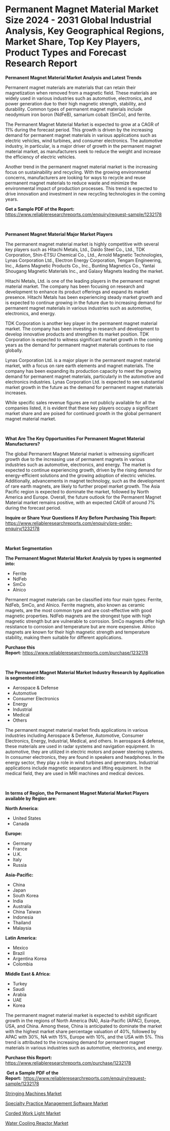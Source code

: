<p><h1>Permanent Magnet Material Market Size 2024 - 2031 Global Industrial Analysis, Key Geographical Regions, Market Share, Top Key Players, Product Types and Forecast Research Report</h1></p><p><strong>Permanent Magnet Material Market Analysis and Latest Trends</strong></p>
<p><p>Permanent magnet materials are materials that can retain their magnetization when removed from a magnetic field. These materials are widely used in various industries such as automotive, electronics, and power generation due to their high magnetic strength, stability, and durability. Common types of permanent magnet materials include neodymium iron boron (NdFeB), samarium cobalt (SmCo), and ferrite.</p><p>The Permanent Magnet Material Market is expected to grow at a CAGR of 11% during the forecast period. This growth is driven by the increasing demand for permanent magnet materials in various applications such as electric vehicles, wind turbines, and consumer electronics. The automotive industry, in particular, is a major driver of growth in the permanent magnet material market, as manufacturers seek to reduce the weight and increase the efficiency of electric vehicles.</p><p>Another trend in the permanent magnet material market is the increasing focus on sustainability and recycling. With the growing environmental concerns, manufacturers are looking for ways to recycle and reuse permanent magnet materials to reduce waste and minimize the environmental impact of production processes. This trend is expected to drive innovation and investment in new recycling technologies in the coming years.</p></p>
<p><strong>Get a Sample PDF of the Report:&nbsp;</strong> <a href="https://www.reliableresearchreports.com/enquiry/request-sample/1232178">https://www.reliableresearchreports.com/enquiry/request-sample/1232178</a></p>
<p>&nbsp;</p>
<p><strong>Permanent Magnet Material Major Market Players</strong></p>
<p><p>The permanent magnet material market is highly competitive with several key players such as Hitachi Metals, Ltd., Daido Steel Co., Ltd., TDK Corporation, Shin-ETSU Chemical Co., Ltd., Arnold Magnetic Technologies, Lynas Corporation Ltd., Electron Energy Corporation, Tengam Engineering, Inc., Adams Magnetic Products Co., Inc., Bunting Magnetics Co., Yantai Shougang Magnetic Materials Inc., and Galaxy Magnets leading the market.</p><p>Hitachi Metals, Ltd. is one of the leading players in the permanent magnet material market. The company has been focusing on research and development to enhance its product offerings and expand its market presence. Hitachi Metals has been experiencing steady market growth and is expected to continue growing in the future due to increasing demand for permanent magnet materials in various industries such as automotive, electronics, and energy.</p><p>TDK Corporation is another key player in the permanent magnet material market. The company has been investing in research and development to develop innovative products and strengthen its market position. TDK Corporation is expected to witness significant market growth in the coming years as the demand for permanent magnet materials continues to rise globally.</p><p>Lynas Corporation Ltd. is a major player in the permanent magnet material market, with a focus on rare earth elements and magnet materials. The company has been expanding its production capacity to meet the growing demand for permanent magnet materials, particularly in the automotive and electronics industries. Lynas Corporation Ltd. is expected to see substantial market growth in the future as the demand for permanent magnet materials increases.</p><p>While specific sales revenue figures are not publicly available for all the companies listed, it is evident that these key players occupy a significant market share and are poised for continued growth in the global permanent magnet material market.</p></p>
<p>&nbsp;</p>
<p><strong>What Are The Key Opportunities For Permanent Magnet Material Manufacturers?</strong></p>
<p><p>The global Permanent Magnet Material market is witnessing significant growth due to the increasing use of permanent magnets in various industries such as automotive, electronics, and energy. The market is expected to continue experiencing growth, driven by the rising demand for energy-efficient solutions and the growing adoption of electric vehicles. Additionally, advancements in magnet technology, such as the development of rare earth magnets, are likely to further propel market growth. The Asia Pacific region is expected to dominate the market, followed by North America and Europe. Overall, the future outlook for the Permanent Magnet Material market remains positive, with an expected CAGR of around 7% during the forecast period.</p></p>
<p><strong>Inquire or Share Your Questions If Any Before Purchasing This Report:</strong> <a href="https://www.reliableresearchreports.com/enquiry/pre-order-enquiry/1232178">https://www.reliableresearchreports.com/enquiry/pre-order-enquiry/1232178</a></p>
<p>&nbsp;</p>
<p><strong>Market Segmentation</strong></p>
<p><strong>The Permanent Magnet Material Market Analysis by types is segmented into:</strong></p>
<p><ul><li>Ferrite</li><li>NdFeb</li><li>SmCo</li><li>Alnico</li></ul></p>
<p><p>Permanent magnet materials can be classified into four main types: Ferrite, NdFeb, SmCo, and Alnico. Ferrite magnets, also known as ceramic magnets, are the most common type and are cost-effective with good magnetic properties. NdFeb magnets are the strongest type with high magnetic strength but are vulnerable to corrosion. SmCo magnets offer high resistance to corrosion and temperature but are more expensive. Alnico magnets are known for their high magnetic strength and temperature stability, making them suitable for different applications.</p></p>
<p><strong>Purchase this Report:&nbsp;</strong><a href="https://www.reliableresearchreports.com/purchase/1232178">https://www.reliableresearchreports.com/purchase/1232178</a></p>
<p>&nbsp;</p>
<p><strong>The Permanent Magnet Material Market Industry Research by Application is segmented into:</strong></p>
<p><ul><li>Aerospace & Defense</li><li>Automotive</li><li>Consumer Electronics</li><li>Energy</li><li>Industrial</li><li>Medical</li><li>Others</li></ul></p>
<p><p>The permanent magnet material market finds applications in various industries including Aerospace & Defense, Automotive, Consumer Electronics, Energy, Industrial, Medical, and others. In aerospace & defense, these materials are used in radar systems and navigation equipment. In automotive, they are utilized in electric motors and power steering systems. In consumer electronics, they are found in speakers and headphones. In the energy sector, they play a role in wind turbines and generators. Industrial applications include magnetic separators and lifting equipment. In the medical field, they are used in MRI machines and medical devices.</p></p>
<p>&nbsp;</p>
<p><strong>In terms of Region, the Permanent Magnet Material Market Players available by Region are:</strong></p>
<p>
    <p> <strong> North America: </strong>
        <ul>
            <li>United States</li>
            <li>Canada</li>
        </ul>
        </p> 
    <p> <strong> Europe: </strong>
        <ul>
            <li>Germany</li>
            <li>France</li>
            <li>U.K.</li>
            <li>Italy</li>
            <li>Russia</li>
        </ul>
        </p> 
    <p> <strong> Asia-Pacific: </strong>
        <ul>
            <li>China</li>
            <li>Japan</li>
            <li>South Korea</li>
            <li>India</li>
            <li>Australia</li>
            <li>China Taiwan</li>
            <li>Indonesia</li>
            <li>Thailand</li>
            <li>Malaysia</li>
        </ul>
        </p> 
    <p> <strong> Latin America: </strong>
        <ul>
            <li>Mexico</li>
            <li>Brazil</li>
            <li>Argentina Korea</li>
            <li>Colombia</li>
        </ul>
        </p> 
    <p> <strong> Middle East & Africa: </strong>
        <ul>
            <li>Turkey</li>
            <li>Saudi</li>
            <li>Arabia</li>
            <li>UAE</li>
            <li>Korea</li>
        </ul>
    </p>
    </p>
<p><p>The permanent magnet material market is expected to exhibit significant growth in the regions of North America (NA), Asia-Pacific (APAC), Europe, USA, and China. Among these, China is anticipated to dominate the market with the highest market share percentage valuation of 40%, followed by APAC with 30%, NA with 15%, Europe with 10%, and the USA with 5%. This trend is attributed to the increasing demand for permanent magnet materials in various industries such as automotive, electronics, and energy.</p></p>
<p><strong>Purchase this Report: </strong><a href="https://www.reliableresearchreports.com/purchase/1232178">https://www.reliableresearchreports.com/purchase/1232178</a></p>
<p>&nbsp;<strong>Get a Sample PDF of the Report:&nbsp;&nbsp;</strong><a href="https://www.reliableresearchreports.com/enquiry/request-sample/1232178">https://www.reliableresearchreports.com/enquiry/request-sample/1232178</a></p>
<p><strong></strong></p>
<p><p><a href="https://view.publitas.com/reportprime-1/insights-into-stringing-machines-market-size-analysing-market-share-trends-and-growth-from-2023-to-2030/">Stringing Machines Market</a></p><p><a href="https://view.publitas.com/reportprime-1/specialty-practice-management-software-market-research-report-provides-critical-insights-that-can-help-shape-business-development-and-investment-strategies/">Specialty Practice Management Software Market</a></p><p><a href="https://five-trouble-98a.notion.site/Corded-Work-Light-Market-Research-Report-Unlocks-Analysis-on-the-Market-Financial-Status-Market-Siz-123f54bc18a34deeb832fbe17883007d">Corded Work Light Market</a></p><p><a href="https://view.publitas.com/reportprime-1/water-cooling-reactor-market-insights-market-players-and-forecast-till-2030/">Water Cooling Reactor Market</a></p></p>